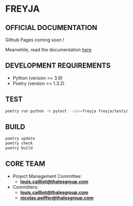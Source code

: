 # FREYJA

## OFFICIAL DOCUMENTATION 

Github Pages coming soon !

Meanwhile, read the documentation [here](./docs)

## DEVELOPMENT REQUIREMENTS

* Python (version >= 3.9)
* Poetry (version >= 1.3.2)

## TEST

```sh
poetry run python -m pytest --cov=freyja freyja/tests/
```

## BUILD

```sh
poetry update
poetry check
poetry build
```

## CORE TEAM

* Project Management Committee:
    * **louis.cailliot@thalesgroup.com**
* Committers:
    * **louis.cailliot@thalesgroup.com**
    * **nicolas.peiffer@thalesgroup.com**

